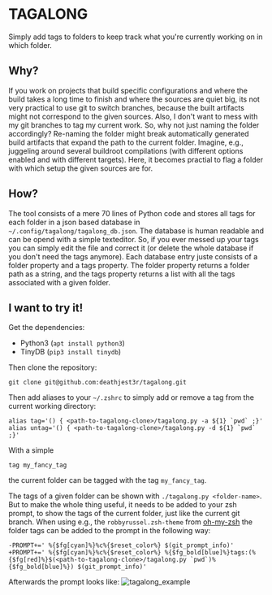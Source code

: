# TAGALONG

Simply add tags to folders to keep track what you're currently working on in
which folder.

## Why?

If you work on projects that build specific configurations and where the build
takes a long time to finish and where the sources are quiet big, its not very
practical to use git to switch branches, because the built artifacts might not
correspond to the given sources. Also, I don't want to mess with my git
branches to tag my current work. So, why not just naming the folder
accordingly? Re-naming the folder might break automatically generated build
artifacts that expand the path to the current folder. Imagine, e.g., juggeling
around several buildroot compilations (with different options enabled and with
different targets). Here, it becomes practial to flag a folder with which setup
the given sources are for.

## How?

The tool consists of a mere 70 lines of Python code and stores all tags for
each folder in a json based database in `~/.config/tagalong/tagalong_db.json`.
The database is human readable and can be opend with a simple texteditor. So,
if you ever messed up your tags you can simply edit the file and correct it (or
delete the whole database if you don't need the tags anymore). Each database
entry juste consists of a folder property and a tags property. The folder
property returns a folder path as a string, and the tags property returns a
list with all the tags associated with a given folder.

## I want to try it!

Get the dependencies:

* Python3 (`apt install python3`)
* TinyDB (`pip3 install tinydb`)

Then clone the repository:

```
git clone git@github.com:deathjest3r/tagalong.git
```

Then add aliases to your `~/.zshrc` to simply add or remove a tag from the
current working directory:

```
alias tag='() { <path-to-tagalong-clone>/tagalong.py -a ${1} `pwd` ;}'
alias untag='() { <path-to-tagalong-clone>/tagalong.py -d ${1} `pwd` ;}'
```

With a simple
```
tag my_fancy_tag
```
the current folder can be tagged with the tag `my_fancy_tag`.

The tags of a given folder can be shown with `./tagalong.py <folder-name>`. But
to make the whole thing useful, it needs to be added to your zsh prompt, to
show the tags of the current folder, just like the current git branch. When
using e.g., the `robbyrussel.zsh-theme` from
[oh-my-zsh](https://github.com/ohmyzsh/ohmyzsh/) the folder tags can be added
to the prompt in the following way:

```
-PROMPT+=' %{$fg[cyan]%}%c%{$reset_color%} $(git_prompt_info)'
+PROMPT+=' %{$fg[cyan]%}%c%{$reset_color%} %{$fg_bold[blue]%}tags:(%{$fg[red]%}$(<path-to-tagalong-clone>/tagalong.py `pwd`)%{$fg_bold[blue]%}) $(git_prompt_info)'
```

Afterwards the prompt looks like:
![tagalong_example](https://user-images.githubusercontent.com/1267671/210577884-01f272f0-9c57-4d80-9c6c-f22836b8d40d.png)
